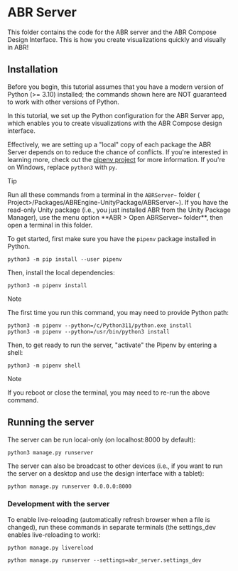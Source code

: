 # ABR Server

This folder contains the code for the ABR server and the ABR Compose Design
Interface. This is how you create visualizations quickly and visually in ABR!

## Installation

Before you begin, this tutorial assumes that you have a modern version of Python
(>= 3.10) installed; the commands shown here are NOT guaranteed to work with
other versions of Python.

In this tutorial, we set up the Python configuration for the ABR Server app,
which enables you to create visualizations with the ABR Compose design interface.

Effectively, we are setting up a "local" copy of each package the ABR Server
depends on to reduce the chance of conflicts. If you're interested in learning
more, check out the [pipenv project](https://docs.pipenv.org/) for more
information. If you're on Windows, replace `python3` with `py`.

> [!TIP]
> Run all these commands from a terminal in the `ABRServer~` folder (<Your >
> Project>/Packages/ABREngine-UnityPackage/ABRServer~). If you have the read-only
> Unity package (i.e., you just installed ABR from the Unity Package Manager), use
> the menu option **ABR > Open ABRServer~ folder**, then open a terminal in this
> folder.

To get started, first make sure you have the `pipenv` package installed in Python.

```
python3 -m pip install --user pipenv
```

Then, install the local dependencies:

```
python3 -m pipenv install
```

> [!NOTE]
> The first time you run this command, you may need to provide Python path:
> 
> ```
> python3 -m pipenv --python=/c/Python311/python.exe install
> python3 -m pipenv --python=/usr/bin/python3 install
> ```

Then, to get ready to run the server, "activate" the Pipenv by entering a shell:

```
python3 -m pipenv shell
```

> [!NOTE]
> If you reboot or close the terminal, you may need to re-run the above command.


## Running the server

The server can be run local-only (on localhost:8000 by default):

```
python3 manage.py runserver
```

The server can also be broadcast to other devices (i.e., if you want to run the
server on a desktop and use the design interface with a tablet):

```
python manage.py runserver 0.0.0.0:8000
```


### Development with the server

To enable live-reloading (automatically refresh browser when a file is
changed), run these commands in separate terminals (the settings_dev 
enables live-reloading to work):

```
python manage.py livereload
```

```
python manage.py runserver --settings=abr_server.settings_dev
```
